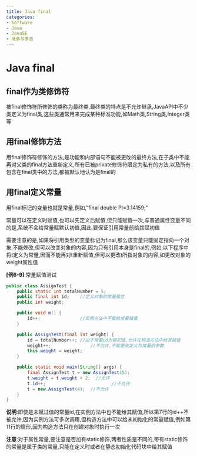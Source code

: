 ```yaml
---
title: Java final
categories:
- Software
- Java
- JavaSE
- 继承与多态
---
```

# Java final

## final作为类修饰符

被final修饰符所修饰的类称为最终类,最终类的特点是不允许继承,JavaAPI中不少类定义为final类,这些类通常用来完成某种标准功能,如Math类,String类,Integer类等

## 用final修饰方法

用final修饰符修饰的方法,是功能和内部语句不能被更改的最终方法,在子类中不能再对父类的final方法重新定义,所有已被private修饰符限定为私有的方法,以及所有包含在final类中的方法,都被默认地认为是final的

## 用final定义常量

用final标记的变量也就是常量,例如,”final double PI=3.14159;"

常量可以在定义时赋值,也可以先定义后赋值,但只能赋值一次,与普通属性变量不同的是,系统不会给常量赋默认初值,因此,要保证引用常量前给其赋初值

需要注意的是,如果将引用类型的变量标记为final,那么该变量只能固定指向一个对象,不能修改,但可以改变对象的内容,因为只有引用本身是final的,例如,以下程序中将t定义为常量,因而不能再对t重新赋值,但可以更改t所指对象的内容,如更改对象的weight属性值

**[例6-9]**:常量赋值测试

```java
public class AssignTest {
    public static int totalNumber = 5;
    public final int id;    //定义对象的常量属性
    public int weight;

    public void m() {
        id++;               //实例方法中不能给常量赋值
    }

    public AssignTest(final int weight) {
        id = totalNumber++; //由于常量id为赋初值,允许在构造方法中给其赋值
        weight++;               //不允许,不能更改定义为常量的参数
        this.weight = weight;
    }

    public static void main(String[] args) {
        final AssignTest t = new AssignTest(5);
        t.weight = t.weight + 2;  //允许
        t.id++;                         //不允许
        t = new.AssignTest(4);  //不允许
    }
}
```

**说明**:即使是未赋过值的常量id,在实例方法中也不能给其赋值,所以第7行的id++不被允许,因为实例方法可多次调用,但构造方法中可以给未初始化的常量赋值,例如第11行的情形,因为构造方法只在创建对象时执行一次

**注意**:对于属性常量,要注意是否加有static修饰,两者性质是不同的,带有static修饰的常量是属于类的常量,只能在定义时或者在静态初始化代码块中给其赋值